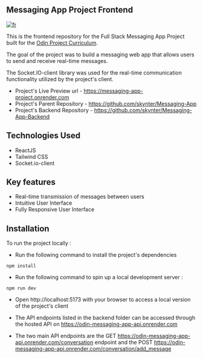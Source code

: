 ## Messaging App Project Frontend

[![fr](https://img.shields.io/badge/lang-fr-blue)](README.fr.md)

This is the frontend repository for the Full Stack Messaging App Project built for the [Odin Project Curriculum](https://www.theodinproject.com/lessons/nodejs-messaging-app).

The goal of the project was to build a messaging web app that allows users to send and receive real-time messages.

The Socket.IO-client library was used for the real-time communication functionality utilized by the project's client.

- Project's Live Preview url - https://messaging-app-project.onrender.com
- Project's Parent Repository - https://github.com/skynter/Messaging-App
- Project's Backend Repository - https://github.com/skynter/Messaging-App-Backend

## Technologies Used

- ReactJS
- Tailwind CSS
- Socket.io-client

## Key features

- Real-time transmission of messages between users
- Intuitive User Interface
- Fully Responsive User Interface

## Installation

To run the project locally :

- Run the following command to install the project's dependencies

```
npm install
```

- Run the following command to spin up a local development server :

```
npm run dev
```

- Open http://localhost:5173 with your browser to access a local version of the project's client

- The API endpoints listed in the backend folder can be accessed through the hosted API on https://odin-messaging-app-api.onrender.com

- The two main API endpoints are the GET https://odin-messaging-app-api.onrender.com/conversation endpoint and the POST https://odin-messaging-app-api.onrender.com/conversation/add_message

